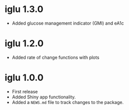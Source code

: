 # iglu 1.3.0

* Added glucose management indicator (GMI) and eA1c

# iglu 1.2.0

* Added rate of change functions with plots

# iglu 1.0.0

* First release
* Added Shiny app functionality.
* Added a `NEWS.md` file to track changes to the package.
